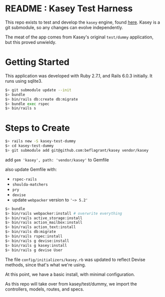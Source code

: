 # README : Kasey Test Harness

This repo exists to test and develop the `kasey` engine, found
[here](https://github.com/beflagrant/kasey). Kasey is a git submodule,
so any changes can evolve independently.

The meat of the app comes from Kasey's original `test/dummy` application,
but this proved unwieldy.

# Getting Started

This application was developed with Ruby 2.7.1, and Rails 6.0.3 initially. It
runs using sqlite3.

```bash
$> git submodule update --init
$> bundle
$> bin/rails db:create db:migrate
$> bundle exec rspec
$> bin/rails s
```

# Steps to Create

```bash
$> rails new -S kasey-test-dummy
$> cd kasey-test-dummy
$> git submodule add git@github.com:beflagrant/kasey vendor/kasey
```

add `gem 'kasey', path: 'vendor/kasey'` to Gemfile

also update Gemfile with:

- `rspec-rails`
- `shoulda-matchers`
- `pry`
- `devise`
- update `webpacker` version to `'~> 5.2'`

```bash
$> bundle
$> bin/rails webpacker:install # overwrite everything
$> bin/rails active_storage:install
$> bin/rails action_mailbox:install
$> bin/rails action_text:install
$> bin/rails db:migrate
$> bin/rails rspec:install
$> bin/rails g devise:install
$> bin/rails g kasey:install
$> bin/rails g devise User
```

The file `config/initializers/kasey.rb` was updated to reflect Devise methods,
since that's what we're using.

At this point, we have a basic install, with minimal configuration.

As this repo will take over from kasey/test/dummy, we import the controllers,
models, routes, and specs.
